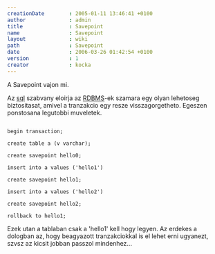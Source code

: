 ```yaml
---
creationDate        : 2005-01-11 13:46:41 +0100 
author              : admin 
title               : Savepoint 
name                : Savepoint 
layout              : wiki 
path                : Savepoint 
date                : 2006-03-26 01:42:54 +0100 
version             : 1 
creator             : kocka 
---
```

A Savepoint vajon mi.

Az [sql](SQL.html) szabvany eloirja az [RDBMS](RDBMS.html)-ek szamara egy olyan lehetoseg biztositasat, amivel a tranzakcio egy resze visszagorgetheto. Egeszen ponstosana  legutobbi muveletek.

```

begin transaction;

create table a (v varchar);

create savepoint hello0;

insert into a values ('hello1')

create savepoint hello1;

insert into a values ('hello2')

create savepoint hello2;

rollback to hello1;
```

Ezek utan a tablaban csak a 'hello1' kell hogy legyen. Az erdekes a dologban az, hogy beagyazott tranzakciokkal is el lehet erni ugyanezt, szvsz az kicsit jobban passzol mindenhez...
